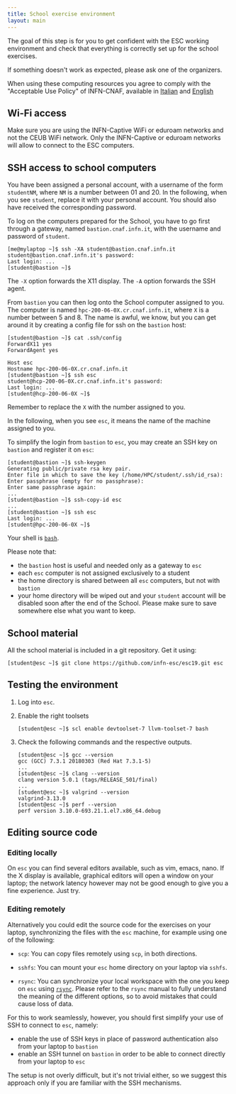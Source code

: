 ```yaml
---
title: School exercise environment
layout: main
---
```


The goal of this step is for you to get confident with the ESC working
environment and check that everything is correctly set up for the
school exercises.

If something doesn't work as expected, please ask one of the
organizers.

When using these computing resources you agree to comply with the "Acceptable
Use Policy" of INFN-CNAF, available
in [Italian](https://www.cnaf.infn.it/wp-content/uploads/2016/10/AUP_it.pdf)
and [English](https://www.cnaf.infn.it/wp-content/uploads/2016/10/AUP_en.pdf)

## Wi-Fi access

Make sure you are using the INFN-Captive WiFi or eduroam networks and
not the CEUB WiFi network. Only the INFN-Captive or eduroam networks
will allow to connect to the ESC computers.

## SSH access to school computers

You have been assigned a personal account, with a username of the form
`studentNM`, where `NM` is a number between 01 and 20. In the following,
when you see `student`, replace it with your personal account. You
should also have received the corresponding password.

To log on the computers prepared for the School, you have to go first through a
gateway, named `bastion.cnaf.infn.it`, with the username and password of
`student`.

	[me@mylaptop ~]$ ssh -XA student@bastion.cnaf.infn.it
	student@bastion.cnaf.infn.it's password:
	Last login: ...
	[student@bastion ~]$

The `-X` option forwards the X11 display. The `-A` option forwards the SSH agent.

From `bastion` you can then log onto the School computer assigned to you. The computer is named
`hpc-200-06-0X.cr.cnaf.infn.it`, where `X` is a number between 5 and 8. The name
is awful, we know, but you can get around it by creating a config file for ssh on
the `bastion` host:

	[student@bastion ~]$ cat .ssh/config
    ForwardX11 yes
    ForwardAgent yes

    Host esc
    Hostname hpc-200-06-0X.cr.cnaf.infn.it
    [student@bastion ~]$ ssh esc
    student@hcp-200-06-0X.cr.cnaf.infn.it's password:
    Last login: ...
	[student@hcp-200-06-0X ~]$

Remember to replace the `X` with the number assigned to you.

In the following, when you see `esc`, it means the name of the machine assigned to you.

To simplify the login from `bastion` to `esc`, you may create an SSH key on `bastion` and register it on `esc`:

	[student@bastion ~]$ ssh-keygen
    Generating public/private rsa key pair.
    Enter file in which to save the key (/home/HPC/student/.ssh/id_rsa):
    Enter passphrase (empty for no passphrase):
    Enter same passphrase again:
    ...
	[student@bastion ~]$ ssh-copy-id esc
    ...
    [student@bastion ~]$ ssh esc
	Last login: ...
	[student@hpc-200-06-0X ~]$

Your shell is [`bash`](http://www.gnu.org/s/bash).

Please note that:
* the `bastion` host is useful and needed only as a gateway to `esc`
* each `esc` computer is not assigned exclusively to a student
* the home directory is shared between all `esc` computers, but not with `bastion`
* your home directory will be wiped out and your `student` account will be
  disabled soon after the end of the School. Please make sure to save somewhere
  else what you want to keep.

## School material

All the school material is included in a git repository. Get it using:

    [student@esc ~]$ git clone https://github.com/infn-esc/esc19.git esc

## Testing the environment

1. Log into `esc`.

1. Enable the right toolsets

       [student@esc ~]$ scl enable devtoolset-7 llvm-toolset-7 bash

1. Check the following commands and the respective outputs.

       [student@esc ~]$ gcc --version
       gcc (GCC) 7.3.1 20180303 (Red Hat 7.3.1-5)
       ...
       [student@esc ~]$ clang --version
       clang version 5.0.1 (tags/RELEASE_501/final)
       ...
       [student@esc ~]$ valgrind --version
       valgrind-3.13.0
       [student@esc ~]$ perf --version
       perf version 3.10.0-693.21.1.el7.x86_64.debug

## Editing source code

### Editing locally

On `esc` you can find several editors available, such as vim, emacs, nano. If
the X display is available, graphical editors will open a window on your laptop;
the network latency however may not be good enough to give you a fine
experience. Just try.

### Editing remotely

Alternatively you could edit the source code for the exercises on your laptop,
synchronizing the files with the `esc` machine, for example using one of the
following:

* `scp`: You can copy files remotely using `scp`, in both directions.

* `sshfs`: You can mount your `esc` home directory on your laptop via `sshfs`.

* `rsync`: You can synchronize your local workspace with the one you keep on `esc`
  using [`rsync`](http://rsync.samba.org/). Please refer to the `rsync` manual to
  fully understand the meaning of the different options, so to avoid mistakes
  that could cause loss of data.

For this to work seamlessly, however, you should first simplify your use of SSH
to connect to `esc`, namely:

* enable the use of SSH keys in place of password authentication also from your
  laptop to `bastion`
* enable an SSH tunnel on `bastion` in order to be able to connect directly from
  your laptop to `esc`

The setup is not overly difficult, but it's not trivial either, so we suggest
this approach only if you are familiar with the SSH mechanisms.

